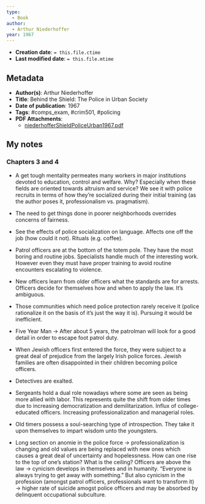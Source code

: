 ```yaml
---
type:
  - Book
author:
  - Arthur Niederhoffer
year: 1967
---
```


* **Creation date**: `= this.file.ctime`
* **Last modified date**: `= this.file.mtime`

## Metadata

* **Author(s)**: Arthur Niederhoffer
* **Title**: Behind the Shield: The Police in Urban Society
* **Date of publication**: 1967
* **Tags**: #comps_exam, #crim501, #policing
* **PDF Attachments**:
  * [niederhofferShieldPoliceUrban1967.pdf](zotero://open-pdf/library/items/8Y7TG5WT)

## My notes

### Chapters 3 and 4

* A get tough mentality permeates many workers in major institutions devoted to education, control and welfare. Why? Especially when these fields are oriented towards altruism and service? We see it with police recruits in terms of how they’re socialized during their initial training (as the author poses it, professionalism vs. pragmatism).
  
* The need to get things done in poorer neighborhoods overrides concerns of fairness.
  
* See the effects of police socialization on language. Affects one off the job (how could it not). Rituals (e.g. coffee).
  
* Patrol officers are at the bottom of the totem pole. They have the most boring and routine jobs. Specialists handle much of the interesting work. However even they must have proper training to avoid routine encounters escalating to violence.
  
* New officers learn from older officers what the standards are for arrests. Officers decide for themselves how and when to apply the law. It’s ambiguous.
  
* Those communities which need police protection rarely receive it (police rationalize it on the basis of it’s just the way it is). Pursuing it would be inefficient.
  
* Five Year Man → After about 5 years, the patrolman will look for a good detail in order to escape foot patrol duty.
  
* When Jewish officers first entered the force, they were subject to a great deal of prejudice from the largely Irish police forces. Jewish families are often disappointed in their children becoming police officers.
  
* Detectives are exalted.
  
* Sergeants hold a dual role nowadays where some are seen as being more allied with labor. This represents quite the shift from older times due to increasing democratization and demilitarization. Influx of college-educated officers. Increasing professionalization and managerial roles.
  
* Old timers possess a soul-searching type of introspection. They take it upon themselves to impart wisdom unto the youngsters.
  
* Long section on anomie in the police force → professionalization is changing and old values are being replaced with new ones which causes a great deal of uncertainty and hopelessness. How can one rise to the top of one’s station? What is the ceiling? Officers are above the law → cynicism develops in themselves and in humanity. “Everyone is always trying to get away with something.” But also cynicism in the profession (amongst patrol officers, professionals want to transform it) → higher rate of suicide amogst police officers and may be absorbed by delinquent occupational subculture.
